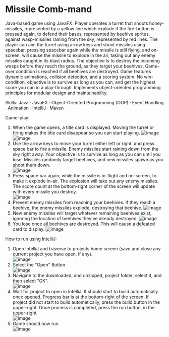 # Missile Comb-mand
Java-based game using JavaFX. Player operates a turret that shoots honey-missiles, represented by a yellow line which explode if the fire-button is pressed again, to defend their bases, represented by beehive sprites, against wasp-missiles raining from the sky, represented by red lines. The player can aim the turret using arrow keys and shoot missiles using spacebar, pressing spacebar again while the missile is still flying, and on-screen, will cause the missile to explode in the air, taking out any enemy missiles caught in its blast radius. The objective is to destroy the incoming wasps before they reach the ground, as they target your beehives. Game-over condition is reached if all beehives are destroyed. Game features dynamic animations, collision detection, and a scoring system. No win-condition, objective is to survive as long as you can, and get the highest score you can in a play-through. Implements object-oriented programming principles for modular design and maintainability.  

Skills: Java · JavaFX · Object-Oriented Programming (OOP) · Event Handling · Animation · IntelliJ · Maven  

Game-play:  
1. When the game opens, a title card is displayed. Moving the turret or firing makes the title card disappear so you can start playing.
![image](https://github.com/acortes8/missile_combmand/assets/46253800/ca813e44-2d42-4225-b902-34dbdb5ab7b7)
![image](https://github.com/acortes8/missile_combmand/assets/46253800/8414f124-2cbc-4533-a436-6aa25862fef4)  
2. Use the arrow keys to move your turret either left or right. and press space bar to fire a missile. Enemy missiles start raining down from the sky right away. Your objective is to survive as long as you can until you lose. Missiles randomly target beehives, and new missiles spawn as you shoot them down.  
![image](https://github.com/acortes8/missile_combmand/assets/46253800/8b7008d9-6d3a-48ab-a55a-88dc5df13a36)
3. Press space bar again, while the missile is in-flight and on-screen, to make it explode in-air. The explosion will take out any enemy missiles. The score count at the bottom-right corner of the screen will update with every missile you destroy.  
![image](https://github.com/acortes8/missile_combmand/assets/46253800/88b16e1e-4295-427e-98e5-e94eb4319538)
4. Prevent enemy missiles from reaching your beehives. If they reach a beehive, the enemy missiles explode, destroying that beehive.
![image](https://github.com/acortes8/missile_combmand/assets/46253800/acb8b7d8-7b17-40b6-91f7-ea6229acc469)
5. New enemy missiles will target whatever remaining beehives exist, ignoring the location of beehives they've already destroyed.
![image](https://github.com/acortes8/missile_combmand/assets/46253800/97293934-eb59-4c1d-8c48-06c75b26716c)
6. You lose once all beehives are destroyed. This will cause a defeated card to display. 
![image](https://github.com/acortes8/missile_combmand/assets/46253800/57080b4b-7368-47b6-ae82-4c479b131437)  






How to run using IntelliJ:  
1. Open IntelliJ and traverse to projects home screen (save and close any current project you have open, if any).  
![image](https://github.com/acortes8/missile_combmand/assets/46253800/37acd5dd-42e8-4b67-8997-f6aa8f120b01)  
2. Select the "Open" Button.  
![image](https://github.com/acortes8/missile_combmand/assets/46253800/eb801328-8c29-48f1-9359-b627f2e725b8)  
3. Navigate to the downloaded, and unzipped, project folder, select it, and then select "OK".  
![image](https://github.com/acortes8/missile_combmand/assets/46253800/b58e8566-6c54-423c-a6b7-d07e4644a05b)  
4. Wait for project to open in IntelliJ. It should start to build automatically once opened. Progress bar is at the bottom-right of the screen. If project did not start to build automatically, press the build button in the upper-right. Once process is completed, press the run button, in the upper-right.  
![image](https://github.com/acortes8/missile_combmand/assets/46253800/28b976a1-8bb8-4006-8d80-8181e10fa5ae)  
5. Game should now run.  
![image](https://github.com/acortes8/missile_combmand/assets/46253800/88a6948d-37ba-4154-aa81-57c23fc37d15)  
